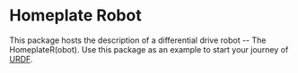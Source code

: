 # Homeplate Robot
This package hosts the description of a differential drive robot -- The HomeplateR(obot). Use this package as an example to start your journey of [URDF](https://docs.ros.org/en/humble/Tutorials/Intermediate/URDF/URDF-Main.html). 

